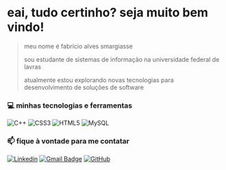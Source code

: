 # eai, tudo certinho? seja muito bem vindo! 
>meu nome é fabrício alves smargiasse
>
>sou estudante de sistemas de informação na universidade federal de lavras 
>
>atualmente estou explorando novas tecnologias para desenvolvimento de soluções de software


### 💻 minhas tecnologias e ferramentas 

![C++](https://img.shields.io/badge/-C++-333333?style=flat&logo=C%2B%2B&logoColor=00599C)
![CSS3](https://img.shields.io/badge/-CSS-333333?style=flat&logo=CSS3&logoColor=1572B6)
![HTML5](https://img.shields.io/badge/-HTML5-333333?style=flat&logo=HTML5)
![MySQL](https://img.shields.io/badge/-MySQL-333333?style=flat&logo=mysql)


### 📫 fique à vontade para me contatar

[![Linkedin](https://img.shields.io/badge/LinkedIn-blue?style=flat-square&logo=Linkedin&logoColor=white&link=LINK-DO-SEU-LINKEDIN)](https://www.linkedin.com/in/fabricio-alves-smargiasse/)
[![Gmail Badge](https://img.shields.io/badge/email-006bed?style=flat-square&logo=Gmail&logoColor=white&link=mailto:SEU-EMAIL)](mailto:zsmarg@hotmail.com)
[![GitHub](https://img.shields.io/github/followers/fabricio-smarg?label=follow&style=social)](https://github.com/fabricio-smarg)

<!--
### ⭐ minha conta GitHub

![GitHub Stats](https://github-readme-stats.vercel.app/api?username=fabricio-smarg&show_icons=true)
-->
